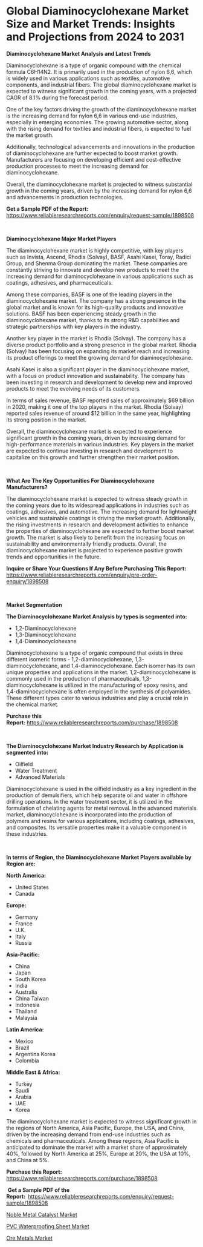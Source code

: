 <p><h1>Global Diaminocyclohexane Market Size and Market Trends: Insights and Projections from 2024 to 2031</h1></p><p><strong>Diaminocyclohexane Market Analysis and Latest Trends</strong></p>
<p><p>Diaminocyclohexane is a type of organic compound with the chemical formula C6H14N2. It is primarily used in the production of nylon 6,6, which is widely used in various applications such as textiles, automotive components, and industrial fibers. The global diaminocyclohexane market is expected to witness significant growth in the coming years, with a projected CAGR of 8.1% during the forecast period.</p><p>One of the key factors driving the growth of the diaminocyclohexane market is the increasing demand for nylon 6,6 in various end-use industries, especially in emerging economies. The growing automotive sector, along with the rising demand for textiles and industrial fibers, is expected to fuel the market growth.</p><p>Additionally, technological advancements and innovations in the production of diaminocyclohexane are further expected to boost market growth. Manufacturers are focusing on developing efficient and cost-effective production processes to meet the increasing demand for diaminocyclohexane.</p><p>Overall, the diaminocyclohexane market is projected to witness substantial growth in the coming years, driven by the increasing demand for nylon 6,6 and advancements in production technologies.</p></p>
<p><strong>Get a Sample PDF of the Report:&nbsp;</strong> <a href="https://www.reliableresearchreports.com/enquiry/request-sample/1898508">https://www.reliableresearchreports.com/enquiry/request-sample/1898508</a></p>
<p>&nbsp;</p>
<p><strong>Diaminocyclohexane Major Market Players</strong></p>
<p><p>The diaminocyclohexane market is highly competitive, with key players such as Invista, Ascend, Rhodia (Solvay), BASF, Asahi Kasei, Toray, Radici Group, and Shenma Group dominating the market. These companies are constantly striving to innovate and develop new products to meet the increasing demand for diaminocyclohexane in various applications such as coatings, adhesives, and pharmaceuticals.</p><p>Among these companies, BASF is one of the leading players in the diaminocyclohexane market. The company has a strong presence in the global market and is known for its high-quality products and innovative solutions. BASF has been experiencing steady growth in the diaminocyclohexane market, thanks to its strong R&D capabilities and strategic partnerships with key players in the industry.</p><p>Another key player in the market is Rhodia (Solvay). The company has a diverse product portfolio and a strong presence in the global market. Rhodia (Solvay) has been focusing on expanding its market reach and increasing its product offerings to meet the growing demand for diaminocyclohexane.</p><p>Asahi Kasei is also a significant player in the diaminocyclohexane market, with a focus on product innovation and sustainability. The company has been investing in research and development to develop new and improved products to meet the evolving needs of its customers.</p><p>In terms of sales revenue, BASF reported sales of approximately $69 billion in 2020, making it one of the top players in the market. Rhodia (Solvay) reported sales revenue of around $12 billion in the same year, highlighting its strong position in the market.</p><p>Overall, the diaminocyclohexane market is expected to experience significant growth in the coming years, driven by increasing demand for high-performance materials in various industries. Key players in the market are expected to continue investing in research and development to capitalize on this growth and further strengthen their market position.</p></p>
<p>&nbsp;</p>
<p><strong>What Are The Key Opportunities For Diaminocyclohexane Manufacturers?</strong></p>
<p><p>The diaminocyclohexane market is expected to witness steady growth in the coming years due to its widespread applications in industries such as coatings, adhesives, and automotive. The increasing demand for lightweight vehicles and sustainable coatings is driving the market growth. Additionally, the rising investments in research and development activities to enhance the properties of diaminocyclohexane are expected to further boost market growth. The market is also likely to benefit from the increasing focus on sustainability and environmentally friendly products. Overall, the diaminocyclohexane market is projected to experience positive growth trends and opportunities in the future.</p></p>
<p><strong>Inquire or Share Your Questions If Any Before Purchasing This Report:</strong> <a href="https://www.reliableresearchreports.com/enquiry/pre-order-enquiry/1898508">https://www.reliableresearchreports.com/enquiry/pre-order-enquiry/1898508</a></p>
<p>&nbsp;</p>
<p><strong>Market Segmentation</strong></p>
<p><strong>The Diaminocyclohexane Market Analysis by types is segmented into:</strong></p>
<p><ul><li>1,2-Diaminocyclohexane</li><li>1,3-Diaminocyclohexane</li><li>1,4-Diaminocyclohexane</li></ul></p>
<p><p>Diaminocyclohexane is a type of organic compound that exists in three different isomeric forms - 1,2-diaminocyclohexane, 1,3-diaminocyclohexane, and 1,4-diaminocyclohexane. Each isomer has its own unique properties and applications in the market. 1,2-diaminocyclohexane is commonly used in the production of pharmaceuticals, 1,3-diaminocyclohexane is utilized in the manufacturing of epoxy resins, and 1,4-diaminocyclohexane is often employed in the synthesis of polyamides. These different types cater to various industries and play a crucial role in the chemical market.</p></p>
<p><strong>Purchase this Report:&nbsp;</strong><a href="https://www.reliableresearchreports.com/purchase/1898508">https://www.reliableresearchreports.com/purchase/1898508</a></p>
<p>&nbsp;</p>
<p><strong>The Diaminocyclohexane Market Industry Research by Application is segmented into:</strong></p>
<p><ul><li>Oilfield</li><li>Water Treatment</li><li>Advanced Materials</li></ul></p>
<p><p>Diaminocyclohexane is used in the oilfield industry as a key ingredient in the production of demulsifiers, which help separate oil and water in offshore drilling operations. In the water treatment sector, it is utilized in the formulation of chelating agents for metal removal. In the advanced materials market, diaminocyclohexane is incorporated into the production of polymers and resins for various applications, including coatings, adhesives, and composites. Its versatile properties make it a valuable component in these industries.</p></p>
<p>&nbsp;</p>
<p><strong>In terms of Region, the Diaminocyclohexane Market Players available by Region are:</strong></p>
<p>
    <p> <strong> North America: </strong>
        <ul>
            <li>United States</li>
            <li>Canada</li>
        </ul>
        </p> 
    <p> <strong> Europe: </strong>
        <ul>
            <li>Germany</li>
            <li>France</li>
            <li>U.K.</li>
            <li>Italy</li>
            <li>Russia</li>
        </ul>
        </p> 
    <p> <strong> Asia-Pacific: </strong>
        <ul>
            <li>China</li>
            <li>Japan</li>
            <li>South Korea</li>
            <li>India</li>
            <li>Australia</li>
            <li>China Taiwan</li>
            <li>Indonesia</li>
            <li>Thailand</li>
            <li>Malaysia</li>
        </ul>
        </p> 
    <p> <strong> Latin America: </strong>
        <ul>
            <li>Mexico</li>
            <li>Brazil</li>
            <li>Argentina Korea</li>
            <li>Colombia</li>
        </ul>
        </p> 
    <p> <strong> Middle East & Africa: </strong>
        <ul>
            <li>Turkey</li>
            <li>Saudi</li>
            <li>Arabia</li>
            <li>UAE</li>
            <li>Korea</li>
        </ul>
    </p>
    </p>
<p><p>The diaminocyclohexane market is expected to witness significant growth in the regions of North America, Asia Pacific, Europe, the USA, and China, driven by the increasing demand from end-use industries such as chemicals and pharmaceuticals. Among these regions, Asia Pacific is anticipated to dominate the market with a market share of approximately 40%, followed by North America at 25%, Europe at 20%, the USA at 10%, and China at 5%.</p></p>
<p><strong>Purchase this Report: </strong><a href="https://www.reliableresearchreports.com/purchase/1898508">https://www.reliableresearchreports.com/purchase/1898508</a></p>
<p>&nbsp;<strong>Get a Sample PDF of the Report:&nbsp;&nbsp;</strong><a href="https://www.reliableresearchreports.com/enquiry/request-sample/1898508">https://www.reliableresearchreports.com/enquiry/request-sample/1898508</a></p>
<p><strong></strong></p>
<p><p><a href="https://github.com/seekum/Market-Research-Report-List-1/blob/main/noble-metal-catalyst-market.md">Noble Metal Catalyst Market</a></p><p><a href="https://view.publitas.com/reportprime-1/insights-into-pvc-waterproofing-sheet-market-size-analysing-market-share-trends-and-growth-from-2023-to-2030/">PVC Waterproofing Sheet Market</a></p><p><a href="https://github.com/nancykennedykellievqfqt2/Market-Research-Report-List-1/blob/main/ore-metals-market.md">Ore Metals Market</a></p></p>